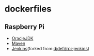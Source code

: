 # dockerfiles

## Raspberry Pi

- [OracleJDK](Raspberry%20Pi/OracleJDK8)
- [Maven](Raspberry%20Pi/Maven)
- [Jenkins](Raspberry%20Pi/Jenkins)(forked from [djdefi/rpi-jenkins](https://github.com/djdefi/rpi-jenkins))